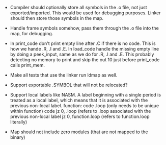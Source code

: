 - Compiler should optionally store all symbols in the .o file, not just exported/imported.
  This would be used for debugging purposes. Linker should then store those symbols in the map.
- Handle frame symbols somehow, pass them through the .o file into the map, for debugging.

- In print_code don't print empty line after .C if there is no code. This is how we hande .R, .I and .E.
  In load_code handle the missing empty line by doing a peek_input, same as we do for .R, .I and .E.
  This probably detecting no memory to print and skip the out 10 just before print_code calls print_mem.

- Make all tests that use the linker run ldmap as well.

- Support exportable .SYMBOL that will not be relocated?

- Support local labels like NASM. A label beginning with a single period is treated as a local label,
  which means that it is associated with the previous non-local label.
  function:
    code
  .loop (only needs to be unique within function)
    code
    jz  0, .loop (refers to .loop associated with the previous non-local label
    jz  0, function.loop (refers to function.loop literally)

- Map should not include zero modules (that are not mapped to the binary)
